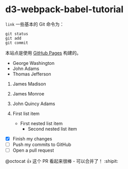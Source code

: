 # d3-webpack-babel-tutorial
`link`
一些基本的 Git 命令为：
```
git status
git add
git commit
```
本站点是使用 [GitHub Pages](https://pages.github.com/) 构建的。

- George Washington
- John Adams
- Thomas Jefferson

1. James Madison
2. James Monroe
3. John Quincy Adams

1. First list item
   - First nested list item
     - Second nested list item
     
- [x] Finish my changes
- [ ] Push my commits to GitHub
- [ ] Open a pull request

@octocat :+1: 这个 PR 看起来很棒 - 可以合并了！ :shipit:
